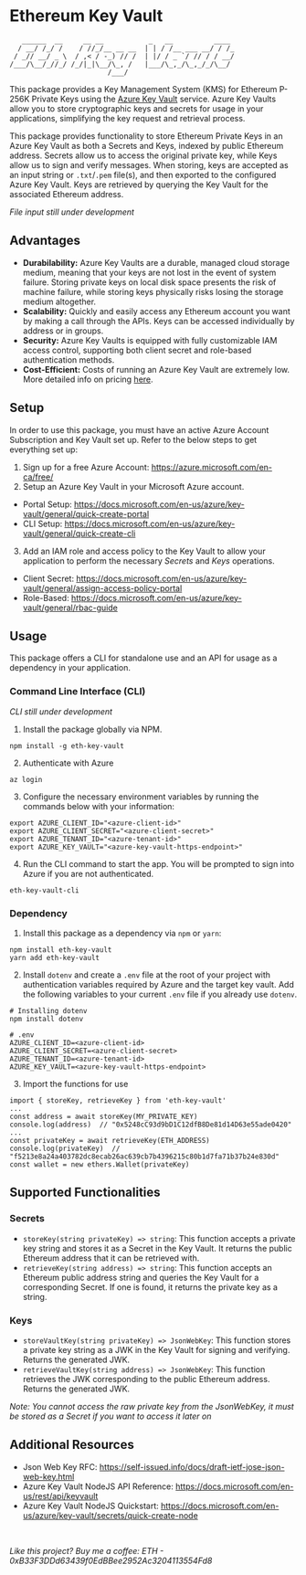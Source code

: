 # Ethereum Key Vault

```
   ______  __     __ __           _   __          ____ 
  / __/ /_/ /    / //_/__ __ __  | | / /__ ___ __/ / /_
 / _// __/ _ \  / ,< / -_) // /  | |/ / _ `/ // / / __/
/___/\__/_//_/ /_/|_|\__/\_, /   |___/\_,_/\_,_/_/\__/ 
                        /___/                          

```

This package provides a Key Management System (KMS) for Ethereum P-256K Private Keys using the [Azure Key Vault](https://docs.microsoft.com/en-us/azure/key-vault/general/overview) service. Azure Key Vaults allow you to store cryptographic keys and secrets for usage in your applications, simplifying the key request and retrieval process.

This package provides functionality to store Ethereum Private Keys in an Azure Key Vault as both a Secrets and Keys, indexed by public Ethereum address. Secrets allow us to access the original private key, while Keys allow us to sign and verify messages. When storing, keys are accepted as an input string or `.txt`/`.pem` file(s), and then exported to the configured Azure Key Vault. Keys are retrieved by querying the Key Vault for the associated Ethereum address.

*File input still under development*

## Advantages

- **Durabilability:** Azure Key Vaults are a durable, managed cloud storage medium, meaning that your keys are not lost in the event of system failure. Storing private keys on local disk space presents the risk of machine failure, while storing keys physically risks losing the storage medium altogether.
- **Scalability:** Quickly and easily access any Ethereum account you want by making a call through the APIs. Keys can be accessed individually by address or in groups.
- **Security:** Azure Key Vaults is equipped with fully customizable IAM access control, supporting both client secret and role-based authentication methods.
- **Cost-Efficient:** Costs of running an Azure Key Vault are extremely low. More detailed info on pricing [here](https://azure.microsoft.com/en-ca/pricing/details/key-vault/).


## Setup

In order to use this package, you must have an active Azure Account Subscription and Key Vault set up. Refer to the below steps to get everything set up:

1. Sign up for a free Azure Account: https://azure.microsoft.com/en-ca/free/   
2. Setup an Azure Key Vault in your Microsoft Azure account.  
  - Portal Setup: https://docs.microsoft.com/en-us/azure/key-vault/general/quick-create-portal  
  - CLI Setup: https://docs.microsoft.com/en-us/azure/key-vault/general/quick-create-cli   
3. Add an IAM role and access policy to the Key Vault to allow your application to perform the necessary *Secrets* and *Keys* operations.
  - Client Secret: https://docs.microsoft.com/en-us/azure/key-vault/general/assign-access-policy-portal
  - Role-Based: https://docs.microsoft.com/en-us/azure/key-vault/general/rbac-guide


## Usage

This package offers a CLI for standalone use and an API for usage as a dependency in your application.

### Command Line Interface (CLI)

*CLI still under development*

1. Install the package globally via NPM.
```
npm install -g eth-key-vault
```

2. Authenticate with Azure
```
az login
```

3. Configure the necessary environment variables by running the commands below with your information:
```
export AZURE_CLIENT_ID="<azure-client-id>"
export AZURE_CLIENT_SECRET="<azure-client-secret>"
export AZURE_TENANT_ID="<azure-tenant-id>"
export AZURE_KEY_VAULT="<azure-key-vault-https-endpoint>"
```

4. Run the CLI command to start the app. You will be prompted to sign into Azure if you are not authenticated.
```
eth-key-vault-cli
```

### Dependency
1. Install this package as a dependency via `npm` or `yarn`:
```
npm install eth-key-vault
yarn add eth-key-vault
```

2. Install `dotenv` and create a `.env` file at the root of your project with authentication variables required by Azure and the target key vault. Add the following variables to your current `.env` file if you already use `dotenv`.
```
# Installing dotenv
npm install dotenv

# .env
AZURE_CLIENT_ID=<azure-client-id>
AZURE_CLIENT_SECRET=<azure-client-secret>
AZURE_TENANT_ID=<azure-tenant-id>
AZURE_KEY_VAULT=<azure-key-vault-https-endpoint>
```

3. Import the functions for use
```
import { storeKey, retrieveKey } from 'eth-key-vault'
...
const address = await storeKey(MY_PRIVATE_KEY)
console.log(address)  // "0x5248cC93d9bD1C12dfB8De81d14D63e55ade0420" 
...
const privateKey = await retrieveKey(ETH_ADDRESS)
console.log(privateKey)  // "f5213e8a24a403782dc8ecab26ac639cb7b4396215c80b1d7fa71b37b24e830d"
const wallet = new ethers.Wallet(privateKey)
```


## Supported Functionalities

### Secrets
- `storeKey(string privateKey) => string`: This function accepts a private key string and stores it as a Secret in the Key Vault. It returns the public Ethereum address that it can be retrieved with.
- `retrieveKey(string address) => string`: This function accepts an Ethereum public address string and queries the Key Vault for a corresponding Secret. If one is found, it returns the private key as a string.

### Keys
- `storeVaultKey(string privateKey) => JsonWebKey`: This function stores a private key string as a JWK in the Key Vault for signing and verifying. Returns the generated JWK.
- `retrieveVaultKey(string address) => JsonWebKey`: This function retrieves the JWK corresponding to the public Ethereum address. Returns the generated JWK. 

*Note: You cannot access the raw private key from the JsonWebKey, it must be stored as a Secret if you want to access it later on*


## Additional Resources  

- Json Web Key RFC: https://self-issued.info/docs/draft-ietf-jose-json-web-key.html
- Azure Key Vault NodeJS API Reference: https://docs.microsoft.com/en-us/rest/api/keyvault
- Azure Key Vault NodeJS Quickstart: https://docs.microsoft.com/en-us/azure/key-vault/secrets/quick-create-node


<br/>

*Like this project? Buy me a coffee: ETH - 0xB33F3DDd63439f0EdBBee2952Ac3204113554Fd8*